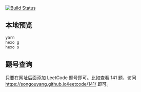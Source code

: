 [![Build Status](https://travis-ci.org/songouyang/leetcode.svg?branch=master)](https://travis-ci.org/songouyang/leetcode)

## 本地预览

```sh
yarn
hexo g
hexo s
```

## 题号查询

只要在网址后面添加 LeetCode 题号即可。比如查看 141 题，访问 <https://songouyang.github.io/leetcode/141/> 即可。
